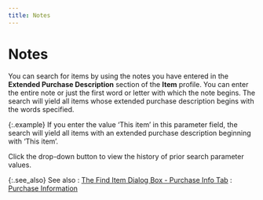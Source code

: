 ```yaml
---
title: Notes
---
```


# Notes


You can search for items by using the notes you have entered in the  **Extended Purchase Description** section  of the **Item** profile. You can enter  the entire note or just the first word or letter with which the note begins.  The search will yield all items whose extended purchase description begins  with the words specified.


{:.example}
If you enter the value ‘This item’  in this parameter field, the search will yield all items with an extended  purchase description beginning with ‘This item’.


Click the drop-down button to view the history of prior search parameter  values.


{:.see_also}
See also
: [The  Find Item Dialog Box - Purchase Info Tab]({{site.mi_baseurl}}/finding-items/create-a-new-item-filter/find-items-dialog-box/the_find_items_dialog_box_purchase_info.html)
: [Purchase  Information]({{site.mi_baseurl}}/finding-items/find-item-details/purchase-information/purchase_information_find_item_content.html)
